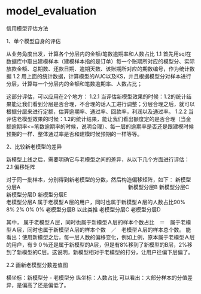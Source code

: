 # model_evaluation
信用模型评估方法

1、单个模型自身的评估

从业务角度出发，计算各个分层内的金额/笔数逾期率和人数占比
1.1 首先用sql在数据库中取出建模样本（建模样本指的是订单）每一个账期所对应的模型分、实际放款金额、总期数、还款日期、逾期天数、该账期所对应的期数编号，作为统计数据
1.2 用上面的统计数据，计算模型的AUC以及KS，并且根据模型分对样本进行分层，计算每一个分层内的金额和笔数逾期率、人数占比；

这部分评估，可以应用在2个地方：
1.2.1 当评估新模型效果的时候：1.2的统计结果能让我们看到分层是否合理，不合理的话人工进行调整；分层合理之后，就可以根据分层来进行定额，估算逾期率、通过率、回款率，利润以及通过率。
1.2.2 当评估老模型效果的时候：1.2的统计结果，能让我们看出额度定的是否合理（当金额逾期率<=笔数逾期率的时候，说明合理）、每一层的逾期率是否还是跟建模时候预期的一样、整体通过率是否和建模时候预期的一样等等。

2、比较新老模型的差异

新模型上线之后，需要明确它与老模型之间的差异，从以下几个方面进行评估：
2.1 偏移矩阵

对于同一批样本，分别得到新老模型的分数，然后构造偏移矩阵，如下：
            新模型分层A  　　　　　　　　　　　　　　　　　　　　    新模型分层B  新模型分层C  新模型分层D 新模型分层E                   
老模型分层A  属于老模型Ａ层的用户，同时也属于新模型Ａ层的人数占比90%　   8%           2%           0%       0%
老模型分层B  以此类推
老模型分层C
老模型分层D

其中， 属于老模型Ａ层，同时也属于新模型Ａ层的样本个数占比　＝　属于老模型Ａ层，同时也属于新模型Ａ层的样本个数　／　老模型Ａ层的样本总个数。
能看出：使用新模型之后，每一层人数的偏移变化，例如上例，原本属于老模型Ａ层的用户，有９０％还是属于新模型的A层，但是有8%移到了新模型的B层，2%移到了新模型的C层。这说明，新模型相对于老模型的打分，让用户往偏下层偏了。

2.2 画新老模型分数差值图

横坐标：新模型分 - 老模型分
纵坐标：人数占比
可以看出：大部分样本的分值差异，是偏高了还是偏低了。
